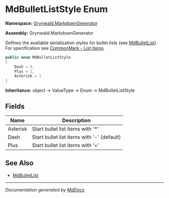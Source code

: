 ﻿# MdBulletListStyle Enum

**Namespace:** [Grynwald.MarkdownGenerator](../index.md)

**Assembly:** Grynwald.MarkdownGenerator

Defines the available serialization styles for bullet lists (see [MdBulletList](../MdBulletList/index.md)). For specification see [CommonMark \- List items](https://spec.commonmark.org/0.28/#list-items).

```csharp
public enum MdBulletListStyle
{
    Dash = 0,
    Plus = 1,
    Asterisk = 2
}
```

**Inheritance:** object → ValueType → Enum → MdBulletListStyle

## Fields

| Name     | Description                                 |
| -------- | ------------------------------------------- |
| Asterisk | Start bullet list items with '\*'           |
| Dash     | Start bullet list items with '\-' (default) |
| Plus     | Start bullet list items with '+'            |

## See Also

- [MdBulletList](../MdBulletList/index.md)

___

*Documentation generated by [MdDocs](https://github.com/ap0llo/mddocs)*
